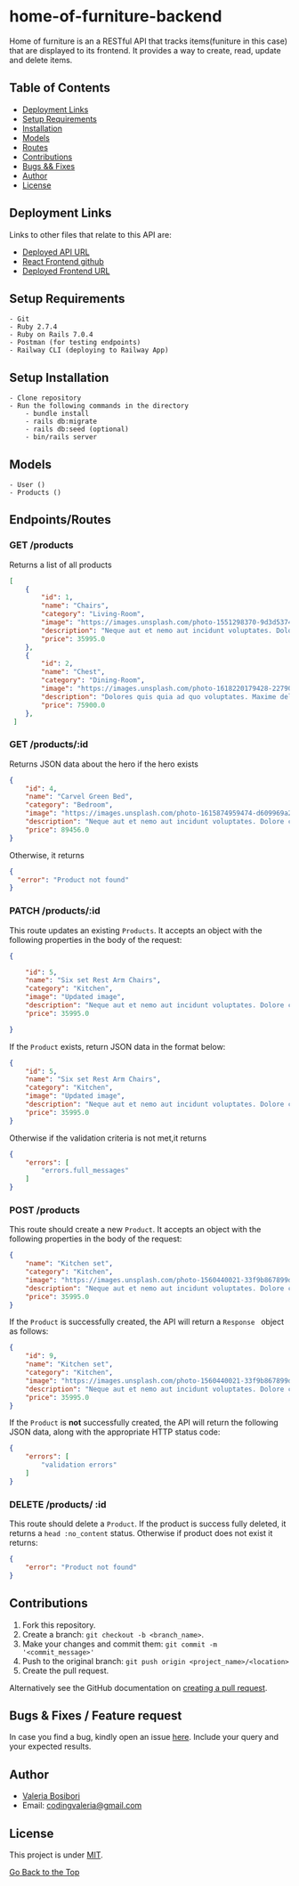 # home-of-furniture-backend

Home of furniture is an a RESTful API that tracks items(funiture in this case) that are displayed to its frontend. It provides a way to create, read, update and delete items.

## Table of Contents

- [Deployment Links](#deployment-links)
- [Setup Requirements ](#setup-requiremnets)
- [Installation](#setup-installation)
- [Models](#models)
- [Routes](#endpointsroutes)
- [Contributions](#contributions)
- [Bugs && Fixes](#bugs--fixes--feature-request)
- [Author](#author)
- [License](#license)

## Deployment Links

Links to other files that relate to this API are:

- [Deployed API URL](https://home-of-furniture-api-production.up.railway.app/products)
- [React Frontend github](https://github.com/codingvaleria/home-of-furniture-frontend)
- [Deployed Frontend URL](https://unique-zabaione-f0a070.netlify.app/)

## Setup Requirements

    - Git
    - Ruby 2.7.4
    - Ruby on Rails 7.0.4
    - Postman (for testing endpoints)
    - Railway CLI (deploying to Railway App)

## Setup Installation

    - Clone repository
    - Run the following commands in the directory
        - bundle install
        - rails db:migrate
        - rails db:seed (optional)
        - bin/rails server

## Models

    - User ()
    - Products ()

## Endpoints/Routes

### GET /products

Returns a list of all products

```JSON
[
    {
        "id": 1,
        "name": "Chairs",
        "category": "Living-Room",
        "image": "https://images.unsplash.com/photo-1551298370-9d3d53740c72?ixlib=rb-4.0.3&ixid=MnwxMjA3fDB8MHxwaG90by1wYWdlfHx8fGVufDB8fHx8&auto=format&fit=crop&w=687&q=80",
        "description": "Neque aut et nemo aut incidunt voluptates. Dolore cum est sint est. Vitae assumenda porro odio dolores fugiat. Est voluptatum quia rerum.",
        "price": 35995.0
    },
    {
        "id": 2,
        "name": "Chest",
        "category": "Dining-Room",
        "image": "https://images.unsplash.com/photo-1618220179428-22790b461013?ixlib=rb-4.0.3&ixid=MnwxMjA3fDB8MHxzZWFyY2h8NXx8ZnVybml0dXJlfGVufDB8fDB8fA%3D%3D&auto=format&fit=crop&w=700&q=60",
        "description": "Dolores quis quia ad quo voluptates. Maxime delectus totam numquam. Necessitatibus vel atque qui dolore.Id neque nemo. Dolores iusto facere est ad. Accusamus ipsa dolor ut.Et officiis ut hic. Sunt asperiores minus distinctio debitis ipsa dolor. Minima eos deleniti.",
        "price": 75900.0
    },
 ]
```

### GET /products/:id

Returns JSON data about the hero if the hero exists

```JSON
{
    "id": 4,
    "name": "Carvel Green Bed",
    "category": "Bedroom",
    "image": "https://images.unsplash.com/photo-1615874959474-d609969a20ed?ixlib=rb-4.0.3&ixid=MnwxMjA3fDB8MHxzZWFyY2h8NHx8YmVkcm9vbXxlbnwwfHwwfHw%3D&auto=format&fit=crop&w=500&q=60",
    "description": "Neque aut et nemo aut incidunt voluptates. Dolore cum est sint est. Vitae assumenda porro odio dolores fugiat. Est voluptatum quia rerum.",
    "price": 89456.0
}
```

Otherwise, it returns

```JSON
{
  "error": "Product not found"
}
```

### PATCH /products/:id

This route updates an existing `Products`. It accepts an object with the following properties in the body of the request:

```JSON
{

    "id": 5,
    "name": "Six set Rest Arm Chairs",
    "category": "Kitchen",
    "image": "Updated image",
    "description": "Neque aut et nemo aut incidunt voluptates. Dolore cum est sint est. Vitae assumenda porro odio dolores fugiat. Est voluptatum quia rerum.",
    "price": 35995.0

}
```

If the `Product` exists, return JSON data in the format below:

```JSON
{
    "id": 5,
    "name": "Six set Rest Arm Chairs",
    "category": "Kitchen",
    "image": "Updated image",
    "description": "Neque aut et nemo aut incidunt voluptates. Dolore cum est sint est. Vitae assumenda porro odio dolores fugiat. Est voluptatum quia rerum.",
    "price": 35995.0
}
```

Otherwise if the validation criteria is not met,it returns

```JSON
{
    "errors": [
        "errors.full_messages"
    ]
}
```

### POST /products

This route should create a new `Product`. It accepts an object with the following properties in the body of the request:

```JSON
{
    "name": "Kitchen set",
    "category": "Kitchen",
    "image": "https://images.unsplash.com/photo-1560440021-33f9b867899d?ixlib=rb-4.0.3&ixid=MnwxMjA3fDB8MHxzZWFyY2h8MTV8fGtpdGNoZW4lMjBmdXJuaXR1cmV8ZW58MHx8MHx8&auto=format&fit=crop&w=500&q=60",
    "description": "Neque aut et nemo aut incidunt voluptates. Dolore cum est sint est. Vitae assumenda porro odio dolores fugiat. Est voluptatum quia rerum.",
    "price": 35995.0
}
```

If the `Product` is successfully created, the API will return a `Response ` object as follows:

```JSON
{
    "id": 9,
    "name": "Kitchen set",
    "category": "Kitchen",
    "image": "https://images.unsplash.com/photo-1560440021-33f9b867899d?ixlib=rb-4.0.3&ixid=MnwxMjA3fDB8MHxzZWFyY2h8MTV8fGtpdGNoZW4lMjBmdXJuaXR1cmV8ZW58MHx8MHx8&auto=format&fit=crop&w=500&q=60",
    "description": "Neque aut et nemo aut incidunt voluptates. Dolore cum est sint est. Vitae assumenda porro odio dolores fugiat. Est voluptatum quia rerum.",
    "price": 35995.0
}
```

If the `Product` is **not** successfully created, the API will return the following JSON data, along with the appropriate HTTP status code:

```JSON
{
    "errors": [
        "validation errors"
    ]
}
```

### DELETE /products/ :id

This route should delete a `Product`. If the product is success fully deleted, it returns a `head :no_content` status. Otherwise if product does not exist it returns:

```JSON
{
    "error": "Product not found"
}
```

## Contributions

1. Fork this repository.
2. Create a branch: `git checkout -b <branch_name>`.
3. Make your changes and commit them: `git commit -m '<commit_message>'`
4. Push to the original branch: `git push origin <project_name>/<location>`
5. Create the pull request.

Alternatively see the GitHub documentation on [creating a pull request](https://help.github.com/en/github/collaborating-with-issues-and-pull-requests/creating-a-pull-request).

## Bugs & Fixes / Feature request

In case you find a bug, kindly open an issue [here](https://github.com/codingvaleria/issues/new). Include your query and your expected results.

## Author

- [Valeria Bosibori](https://github.com/xxx)
- Email: codingvaleria@gmail.com

## License

This project is under [MIT](LICENSE).

[Go Back to the Top](#home-of-furniture-backend)
